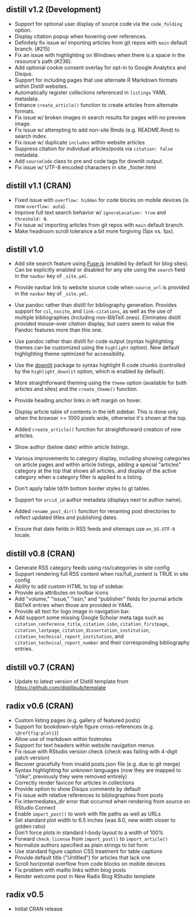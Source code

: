 ## distill v1.2 (Development)

-   Support for optional user display of source code via the `code_folding` option.
-   Display citation popup when hovering over references.
-   Definitely fix issue w/ importing articles from git repos with `main` default branch. (\#215)
-   Fix an issue with highlighting on Windows when there is a space in the resource's path (\#236).
-   Add optional cookie consent overlay for opt-in to Google Analytics and Disqus.
-   Support for including pages that use alternate R Markdown formats within Distill websites.
-   Automatically register collections referenced in `listings` YAML metadata.
-   Enhance `create_article()` function to create articles from alternate formats.
-   Fix issue w/ broken images in search results for pages with no preview image.
-   Fix issue w/ attempting to add non-site Rmds (e.g. README.Rmd) to search index.
-   Fix issue w/ duplicate `includes` within website articles
-   Suppress citation for individual articles/posts via `citation: false` metadata.
-   Add `sourceCode` class to pre and code tags for downlit output.
-   Fix issue w/ UTF-8 encoded characters in site \_footer.html

## distill v1.1 (CRAN)

-   Fixed issue with `overflow: hidden` for code blocks on mobile devices (is now `overflow: auto`).
-   Improve full text search behavior w/ `ignoreLocation: true` and `threshold: 0`.
-   Fix issue w/ importing articles from git repos with `main` default branch.
-   Make headroom scroll tolerance a bit more forgiving (5px vs. 1px).

## distill v1.0

-   Add site search feature using [Fuse.js](https://github.com/krisk/Fuse) (enabled by default for blog sites). Can be explicitly enabled or disabled for any site using the `search` field in the `navbar` key of `_site.yml`.

-   Provide navbar link to website source code when `source_url` is provided in the `navbar` key of `_site.yml`.

-   Use pandoc rather than distill for bibliography generation. Provides support for `csl`, `nocite`, and `link-citations`, as well as the use of multiple bibliographies (including non-BibTeX ones). Eliminates distill provided mouse-over citation display, but users seem to value the Pandoc features more than this one.

-   Use pandoc rather than distill for code output (syntax highlighting themes can be customized using the `highlight` option). New default highlighting theme optimized for accessibility.

-   Use the [downlit](https://downlit.r-lib.org/) package to syntax highlight R code chunks (controlled by the `highlight_downlit` option, which is enabled by default).

-   More straightforward theming using the `theme` option (available for both articles and sites) and the `create_theme()` function.

-   Provide heading anchor links in left margin on hover.

-   Display article table of contents in the left sidebar. This is done only when the browser \>= 1000 pixels wide, otherwise it's shown at the top.

-   Added `create_article()` function for straightforward creation of new articles.

-   Show author (below date) within article listings.

-   Various improvements to category display, including showing categories on article pages and within article listings, adding a special "articles" category at the top that shows all articles, and display of the active category when a category filter is applied to a listing.

-   Don't apply table td/th bottom border styles to gt tables.

-   Support for `orcid_id` author metadata (displays next to author name).

-   Added `rename_post_dir()` function for renaming post directories to reflect updated titles and publishing dates.

-   Ensure that date fields in RSS feeds and sitemaps use `en_US.UTF-8` locale.

## distill v0.8 (CRAN)

-   Generate RSS category feeds using rss/categories in site config
-   Support rendering full RSS content when rss/full_content is TRUE in site config
-   Ability to add custom HTML to top of sidebar.
-   Provide aria attributes on toolbar icons
-   Add "volume," "issue," "issn," and "publisher" fields for journal article BibTeX entries when those are provided in YAML.
-   Provide alt text for logo image in navigation bar.
-   Add support some missing Google Scholar meta tags such as `citation_conference_title`, `citation_isbn`, `citation_firstpage`, `citation_lastpage`, `citation_dissertation_institution`, `citation_technical_report_institution`, and `citation_technical_report_number` and their corresponding bibliography entries.

## distill v0.7 (CRAN)

-   Update to latest version of Distill template from <https://github.com/distillpub/template>

## radix v0.6 (CRAN)

-   Custom listing pages (e.g. gallery of featured posts)
-   Support for bookdown-style figure cross-references (e.g. `\@ref{fig:plot1}`)
-   Allow use of markdown within footnotes
-   Support for text headers within website navigation menus
-   Fix issue with RStudio version check (check was failing with 4-digit patch version)
-   Recover gracefully from invalid posts.json file (e.g. due to git merge)
-   Syntax highlighting for unknown languages (now they are mapped to "clike", previously they were removed entirely)
-   Correctly render favicon for articles in collections
-   Provide option to show Disqus comments by default
-   Fix issue with relative references to bibliographies from posts
-   Fix intermediates_dir error that occurred when rendering from source on RStudio Connect
-   Enable `import_post()` to work with file paths as well as URLs
-   Set standard plot width to 6.5 inches (was 6.0, new width closer to golden ratio)
-   Don't force plots in standard l-body layout to a width of 100%
-   Forward `check_license` from `import_post()` to `import_article()`
-   Normalize authors specified as plain strings to list form
-   Use standard figure caption CSS treatment for table captions
-   Provide default title ("Untitled") for articles that lack one
-   Scroll horizontal overflow from code blocks on mobile devices
-   Fix problem with mailto links within blog posts
-   Render welcome post in New Radix Blog RStudio template

## radix v0.5

-   Initial CRAN release
